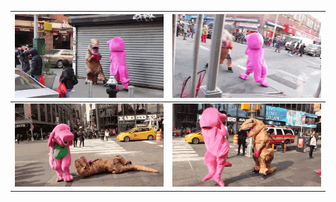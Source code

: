 
<img src="barney-4.gif"> |  <img src="barney-3.gif">
:-------------------------:|:-------------------------:
<img src="LOL.gif"> |  <img src="barney-2.gif">






















